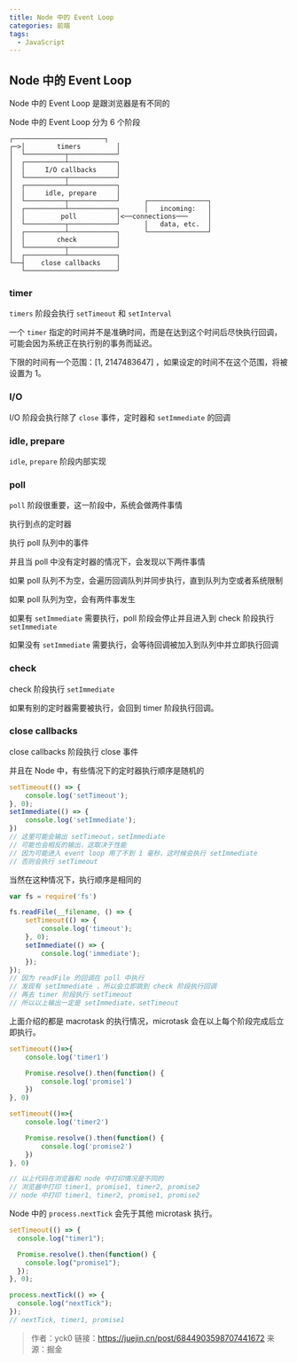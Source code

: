 ```yaml
---
title: Node 中的 Event Loop
categories: 前端
tags:
  - JavaScript
---
```


## Node 中的 Event Loop

Node 中的 Event Loop 是跟浏览器是有不同的

Node 中的 Event Loop 分为 6 个阶段

```shell
┌───────────────────────┐
┌─>│        timers         │
│  └──────────┬────────────┘
│  ┌──────────┴────────────┐
│  │     I/O callbacks     │
│  └──────────┬────────────┘
│  ┌──────────┴────────────┐
│  │     idle, prepare     │
│  └──────────┬────────────┘      ┌───────────────┐
│  ┌──────────┴────────────┐      │   incoming:   │
│  │         poll          │<──connections───     │
│  └──────────┬────────────┘      │   data, etc.  │
│  ┌──────────┴────────────┐      └───────────────┘
│  │        check          │
│  └──────────┬────────────┘
│  ┌──────────┴────────────┐
└──┤    close callbacks    │
   └───────────────────────┘

```

### timer

`timers` 阶段会执行 `setTimeout` 和 `setInterval`

一个 `timer` 指定的时间并不是准确时间，而是在达到这个时间后尽快执行回调，可能会因为系统正在执行别的事务而延迟。

下限的时间有一个范围：[1, 2147483647] ，如果设定的时间不在这个范围，将被设置为 1。

### I/O

I/O 阶段会执行除了 `close` 事件，定时器和 `setImmediate` 的回调

### idle, prepare

`idle`, `prepare` 阶段内部实现

### poll

`poll` 阶段很重要，这一阶段中，系统会做两件事情

执行到点的定时器

执行 poll 队列中的事件

并且当 poll 中没有定时器的情况下，会发现以下两件事情

如果 poll 队列不为空，会遍历回调队列并同步执行，直到队列为空或者系统限制

如果 poll 队列为空，会有两件事发生

如果有 `setImmediate` 需要执行，poll 阶段会停止并且进入到 check 阶段执行 `setImmediate`

如果没有 `setImmediate` 需要执行，会等待回调被加入到队列中并立即执行回调

### check

check 阶段执行 `setImmediate`

如果有别的定时器需要被执行，会回到 timer 阶段执行回调。

### close callbacks

close callbacks 阶段执行 close 事件

并且在 Node 中，有些情况下的定时器执行顺序是随机的

```js
setTimeout(() => {
    console.log('setTimeout');
}, 0);
setImmediate(() => {
    console.log('setImmediate');
})
// 这里可能会输出 setTimeout，setImmediate
// 可能也会相反的输出，这取决于性能
// 因为可能进入 event loop 用了不到 1 毫秒，这时候会执行 setImmediate
// 否则会执行 setTimeout

```

当然在这种情况下，执行顺序是相同的

```js
var fs = require('fs')

fs.readFile(__filename, () => {
    setTimeout(() => {
        console.log('timeout');
    }, 0);
    setImmediate(() => {
        console.log('immediate');
    });
});
// 因为 readFile 的回调在 poll 中执行
// 发现有 setImmediate ，所以会立即跳到 check 阶段执行回调
// 再去 timer 阶段执行 setTimeout
// 所以以上输出一定是 setImmediate，setTimeout

```

上面介绍的都是 macrotask 的执行情况，microtask 会在以上每个阶段完成后立即执行。

```js
setTimeout(()=>{
    console.log('timer1')

    Promise.resolve().then(function() {
        console.log('promise1')
    })
}, 0)

setTimeout(()=>{
    console.log('timer2')

    Promise.resolve().then(function() {
        console.log('promise2')
    })
}, 0)

// 以上代码在浏览器和 node 中打印情况是不同的
// 浏览器中打印 timer1, promise1, timer2, promise2
// node 中打印 timer1, timer2, promise1, promise2

```

Node 中的 `process.nextTick` 会先于其他 microtask 执行。

```js
setTimeout(() => {
  console.log("timer1");

  Promise.resolve().then(function() {
    console.log("promise1");
  });
}, 0);

process.nextTick(() => {
  console.log("nextTick");
});
// nextTick, timer1, promise1

```

> 作者：yck0
> 链接：https://juejin.cn/post/6844903598707441672
> 来源：掘金